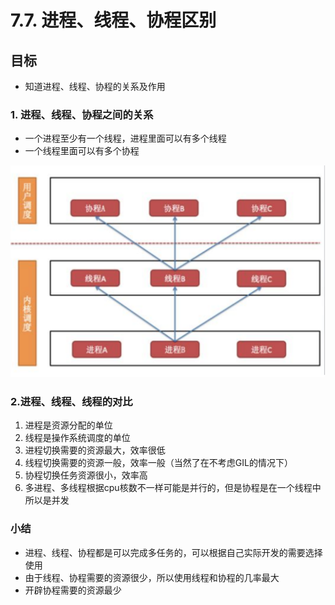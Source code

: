 # 7.7. 进程、线程、协程区别

目标
--

*   知道进程、线程、协程的关系及作用

### 1\. 进程、线程、协程之间的关系

*   一个进程至少有一个线程，进程里面可以有多个线程
*   一个线程里面可以有多个协程

![关系图](imgs/三者之间关系图.png)

### 2.进程、线程、线程的对比

1.  进程是资源分配的单位
2.  线程是操作系统调度的单位
3.  进程切换需要的资源最大，效率很低
4.  线程切换需要的资源一般，效率一般（当然了在不考虑GIL的情况下）
5.  协程切换任务资源很小，效率高
6.  多进程、多线程根据cpu核数不一样可能是并行的，但是协程是在一个线程中 所以是并发

### 小结

*   进程、线程、协程都是可以完成多任务的，可以根据自己实际开发的需要选择使用
*   由于线程、协程需要的资源很少，所以使用线程和协程的几率最大
*   开辟协程需要的资源最少